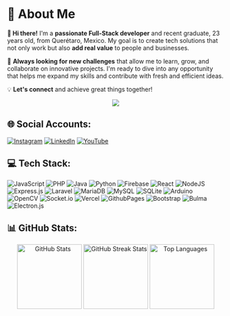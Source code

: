 # 🌟 About Me
**👋 Hi there!** I'm a **passionate Full-Stack developer** and recent graduate, 23 years old, from Querétaro, Mexico. My goal is to create tech solutions that not only work but also **add real value** to people and businesses.

🚀 **Always looking for new challenges** that allow me to learn, grow, and collaborate on innovative projects. I'm ready to dive into any opportunity that helps me expand my skills and contribute with fresh and efficient ideas.

💡 **Let's connect** and achieve great things together!

<div align="center">
    <img src="https://img.shields.io/badge/Language-English-blue?style=for-the-badge" id="lang-btn" onclick="toggleLanguage()">
</div>

## 🌐 Social Accounts:
[![Instagram](https://img.shields.io/badge/Instagram-%23E4405F.svg?logo=Instagram&logoColor=white)](https://instagram.com/angel_audiel_reyes) [![LinkedIn](https://img.shields.io/badge/LinkedIn-%230077B5.svg?logo=linkedin&logoColor=white)](https://linkedin.com/in/angel-audiel-reyes-pedrizco-b97845324) [![YouTube](https://img.shields.io/badge/YouTube-%23FF0000.svg?logo=YouTube&logoColor=white)](https://youtube.com/@AngelReyes-hc7vi)

## 💻 Tech Stack:
![JavaScript](https://img.shields.io/badge/javascript-%23323330.svg?style=for-the-badge&logo=javascript&logoColor=%23F7DF1E)
![PHP](https://img.shields.io/badge/php-%23777BB4.svg?style=for-the-badge&logo=php&logoColor=white)
![Java](https://img.shields.io/badge/java-%23ED8B00.svg?style=for-the-badge&logo=openjdk&logoColor=white)
![Python](https://img.shields.io/badge/python-3670A0?style=for-the-badge&logo=python&logoColor=ffdd54)
![Firebase](https://img.shields.io/badge/firebase-%23039BE5.svg?style=for-the-badge&logo=firebase)
![React](https://img.shields.io/badge/react-%2320232a.svg?style=for-the-badge&logo=react&logoColor=%2361DAFB)
![NodeJS](https://img.shields.io/badge/node.js-6DA55F?style=for-the-badge&logo=node.js&logoColor=white)
![Express.js](https://img.shields.io/badge/express.js-%23404d59.svg?style=for-the-badge&logo=express&logoColor=%2361DAFB)
![Laravel](https://img.shields.io/badge/laravel-%23FF2D20.svg?style=for-the-badge&logo=laravel&logoColor=white)
![MariaDB](https://img.shields.io/badge/MariaDB-003545?style=for-the-badge&logo=mariadb&logoColor=white)
![MySQL](https://img.shields.io/badge/mysql-4479A1.svg?style=for-the-badge&logo=mysql&logoColor=white)
![SQLite](https://img.shields.io/badge/sqlite-%2307405e.svg?style=for-the-badge&logo=sqlite&logoColor=white)
![Arduino](https://img.shields.io/badge/-Arduino-00979D?style=for-the-badge&logo=Arduino&logoColor=white)
![OpenCV](https://img.shields.io/badge/opencv-%23white.svg?style=for-the-badge&logo=opencv&logoColor=white)
![Socket.io](https://img.shields.io/badge/Socket.io-black?style=for-the-badge&logo=socket.io&badgeColor=010101)
![Vercel](https://img.shields.io/badge/vercel-%23000000.svg?style=for-the-badge&logo=vercel&logoColor=white)
![GithubPages](https://img.shields.io/badge/github%20pages-121013?style=for-the-badge&logo=github&logoColor=white)
![Bootstrap](https://img.shields.io/badge/bootstrap-%238511FA.svg?style=for-the-badge&logo=bootstrap&logoColor=white)
![Bulma](https://img.shields.io/badge/bulma-00D0B1?style=for-the-badge&logo=bulma&logoColor=white)
![Electron.js](https://img.shields.io/badge/Electron-191970?style=for-the-badge&logo=Electron&logoColor=white)

## 📊 GitHub Stats:
<div align="center">
  <img src="https://github-readme-stats.vercel.app/api?username=ReyesPedrizcoAngelAudiel&theme=github_dark_dimmed&hide_border=true&include_all_commits=false&count_private=false" alt="GitHub Stats" height="150em"/>
  <img src="https://github-readme-streak-stats.herokuapp.com/?user=ReyesPedrizcoAngelAudiel&theme=github_dark_dimmed&hide_border=true" alt="GitHub Streak Stats" height="150em"/>
  <img src="https://github-readme-stats.vercel.app/api/top-langs/?username=ReyesPedrizcoAngelAudiel&theme=github_dark_dimmed&hide_border=true&include_all_commits=false&count_private=false&layout=compact" alt="Top Languages" height="150em"/>
</div>

<script>
  function toggleLanguage() {
    var langBtn = document.getElementById("lang-btn");
    var currentLanguage = langBtn.textContent.includes("English") ? "es" : "en";
    if (currentLanguage === "es") {
      langBtn.textContent = "Language: Español";
      document.getElementById("about-me").textContent = "👋 Hola! Soy un apasionado desarrollador Full-Stack recién egresado de 23 años, originario de Querétaro, México. Mi objetivo es crear soluciones tecnológicas que no solo funcionen, sino que aporten valor real a las personas y empresas. 🚀 Siempre buscando nuevos desafíos que me permitan aprender, crecer y colaborar en proyectos innovadores. Estoy listo para sumergirme en cualquier oportunidad que me ayude a expandir mis habilidades y a contribuir con ideas frescas y eficientes. 💡 Conectemos y hagamos grandes cosas juntos!";
    } else {
      langBtn.textContent = "Language: English";
      document.getElementById("about-me").textContent = "👋 Hi there! I'm a passionate Full-Stack developer and recent graduate, 23 years old, from Querétaro, Mexico. My goal is to create tech solutions that not only work but also add real value to people and businesses. 🚀 Always looking for new challenges that allow me to learn, grow, and collaborate on innovative projects. I'm ready to dive into any opportunity that helps me expand my skills and contribute with fresh and efficient ideas. 💡 Let's connect and achieve great things together!";
    }
  }
</script>
